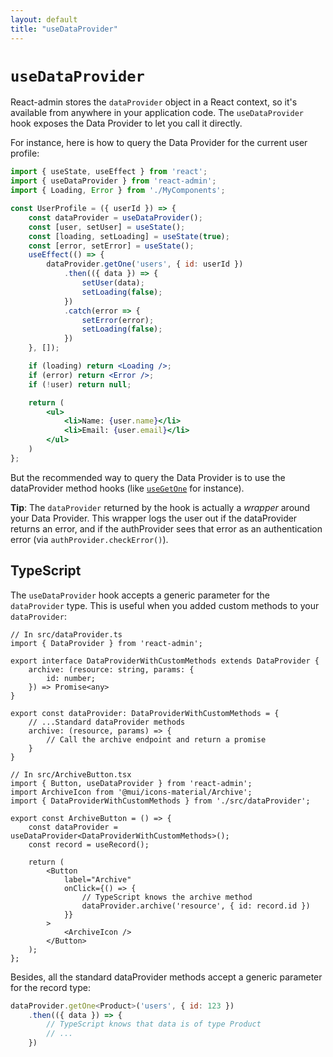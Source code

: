 ```yaml
---
layout: default
title: "useDataProvider"
---
```


# `useDataProvider`

React-admin stores the `dataProvider` object in a React context, so it's available from anywhere in your application code. The `useDataProvider` hook exposes the Data Provider to let you call it directly.

For instance, here is how to query the Data Provider for the current user profile:

```jsx
import { useState, useEffect } from 'react';
import { useDataProvider } from 'react-admin';
import { Loading, Error } from './MyComponents';

const UserProfile = ({ userId }) => {
    const dataProvider = useDataProvider();
    const [user, setUser] = useState();
    const [loading, setLoading] = useState(true);
    const [error, setError] = useState();
    useEffect(() => {
        dataProvider.getOne('users', { id: userId })
            .then(({ data }) => {
                setUser(data);
                setLoading(false);
            })
            .catch(error => {
                setError(error);
                setLoading(false);
            })
    }, []);

    if (loading) return <Loading />;
    if (error) return <Error />;
    if (!user) return null;

    return (
        <ul>
            <li>Name: {user.name}</li>
            <li>Email: {user.email}</li>
        </ul>
    )
};
```

But the recommended way to query the Data Provider is to use the dataProvider method hooks (like [`useGetOne`](./useGetOne.md) for instance).

**Tip**: The `dataProvider` returned by the hook is actually a *wrapper* around your Data Provider. This wrapper logs the user out if the dataProvider returns an error, and if the authProvider sees that error as an authentication error (via `authProvider.checkError()`).

## TypeScript

The `useDataProvider` hook accepts a generic parameter for the `dataProvider` type. This is useful when you added custom methods to your `dataProvider`:

```tsx
// In src/dataProvider.ts
import { DataProvider } from 'react-admin';

export interface DataProviderWithCustomMethods extends DataProvider {
    archive: (resource: string, params: {
        id: number;
    }) => Promise<any>
}

export const dataProvider: DataProviderWithCustomMethods = {
    // ...Standard dataProvider methods
    archive: (resource, params) => {
        // Call the archive endpoint and return a promise
    }
}

// In src/ArchiveButton.tsx
import { Button, useDataProvider } from 'react-admin';
import ArchiveIcon from '@mui/icons-material/Archive';
import { DataProviderWithCustomMethods } from './src/dataProvider';

export const ArchiveButton = () => {
    const dataProvider = useDataProvider<DataProviderWithCustomMethods>();
    const record = useRecord();

    return (
        <Button
            label="Archive"
            onClick={() => {
                // TypeScript knows the archive method
                dataProvider.archive('resource', { id: record.id })
            }}
        >
            <ArchiveIcon />
        </Button>
    );
};
```

Besides, all the standard dataProvider methods accept a generic parameter for the record type:

```jsx
dataProvider.getOne<Product>('users', { id: 123 })
    .then(({ data }) => {
        // TypeScript knows that data is of type Product
        // ...
    })
```

